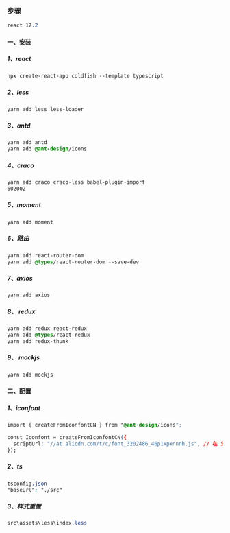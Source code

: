 ### 步骤

```css
react 17.2
```

#### 一、安装

##### 1、react
```css
npx create-react-app coldfish --template typescript
```

##### 2、less

```css
yarn add less less-loader
```

##### 3、antd

```css
yarn add antd
yarn add @ant-design/icons
```
##### 4、craco
```css
yarn add craco craco-less babel-plugin-import
602002
```

##### 5、moment

```css
yarn add moment
```

##### 6、路由

```css
yarn add react-router-dom
yarn add @types/react-router-dom --save-dev
```

#####  7、axios

```css
yarn add axios
```

##### 8、 redux

```css
yarn add redux react-redux
yarn add @types/react-redux
yarn add redux-thunk
```

##### 9、 mockjs

```css
yarn add mockjs
```

#### 二、配置

##### 1、iconfont

```css
import { createFromIconfontCN } from "@ant-design/icons";

const Iconfont = createFromIconfontCN({
  scriptUrl: "//at.alicdn.com/t/c/font_3202486_46p1xpxnnnh.js", // 在 iconfont.cn 上生成
});
```

##### 2、ts

```css
tsconfig.json
"baseUrl": "./src"
```

##### 3、样式重置

```css
src\assets\less\index.less
```

